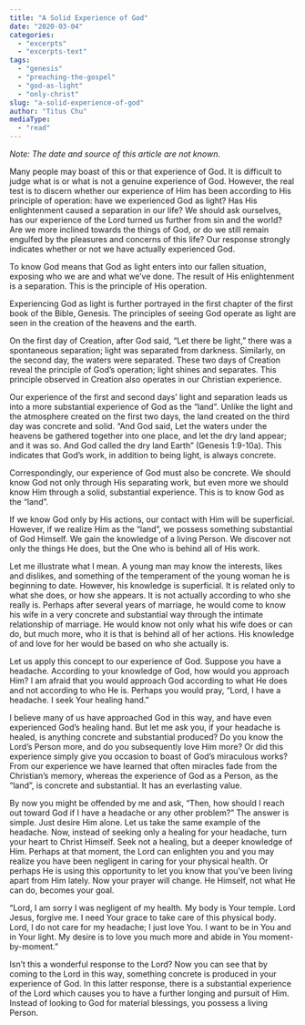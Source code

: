```yaml
---
title: "A Solid Experience of God"
date: "2020-03-04"
categories: 
  - "excerpts"
  - "excerpts-text"
tags: 
  - "genesis"
  - "preaching-the-gospel"
  - "god-as-light"
  - "only-christ"
slug: "a-solid-experience-of-god"
author: "Titus Chu"
mediaType: 
  - "read"
---
```


_Note: The date and source of this article are not known._

Many people may boast of this or that experience of God. It is difficult to judge what is or what is not a genuine experience of God. However, the real test is to discern whether our experience of Him has been according to His principle of operation: have we experienced God as light? Has His enlightenment caused a separation in our life? We should ask ourselves, has our experience of the Lord turned us further from sin and the world? Are we more inclined towards the things of God, or do we still remain engulfed by the pleasures and concerns of this life? Our response strongly indicates whether or not we have actually experienced God.

To know God means that God as light enters into our fallen situation, exposing who we are and what we’ve done. The result of His enlightenment is a separation. This is the principle of His operation.

Experiencing God as light is further portrayed in the first chapter of the first book of the Bible, Genesis. The principles of seeing God operate as light are seen in the creation of the heavens and the earth.

On the first day of Creation, after God said, “Let there be light,” there was a spontaneous separation; light was separated from darkness. Similarly, on the second day, the waters were separated. These two days of Creation reveal the principle of God’s operation; light shines and separates. This principle observed in Creation also operates in our Christian experience.

Our experience of the first and second days’ light and separation leads us into a more substantial experience of God as the “land”. Unlike the light and the atmosphere created on the first two days, the land created on the third day was concrete and solid. “And God said, Let the waters under the heavens be gathered together into one place, and let the dry land appear; and it was so. And God called the dry land Earth” (Genesis 1:9-10a). This indicates that God’s work, in addition to being light, is always concrete.

Correspondingly, our experience of God must also be concrete. We should know God not only through His separating work, but even more we should know Him through a solid, substantial experience. This is to know God as the “land”.

If we know God only by His actions, our contact with Him will be superficial. However, if we realize Him as the “land”, we possess something substantial of God Himself. We gain the knowledge of a living Person. We discover not only the things He does, but the One who is behind all of His work.

Let me illustrate what I mean. A young man may know the interests, likes and dislikes, and something of the temperament of the young woman he is beginning to date. However, his knowledge is superficial. It is related only to what she does, or how she appears. It is not actually according to who she really is. Perhaps after several years of marriage, he would come to know his wife in a very concrete and substantial way through the intimate relationship of marriage. He would know not only what his wife does or can do, but much more, who it is that is behind all of her actions. His knowledge of and love for her would be based on who she actually is.

Let us apply this concept to our experience of God. Suppose you have a headache. According to your knowledge of God, how would you approach Him? I am afraid that you would approach God according to what He does and not according to who He is. Perhaps you would pray, “Lord, I have a headache. I seek Your healing hand.”

I believe many of us have approached God in this way, and have even experienced God’s healing hand. But let me ask you, if your headache is healed, is anything concrete and substantial produced? Do you know the Lord’s Person more, and do you subsequently love Him more? Or did this experience simply give you occasion to boast of God’s miraculous works? From our experience we have learned that often miracles fade from the Christian’s memory, whereas the experience of God as a Person, as the “land”, is concrete and substantial. It has an everlasting value.

By now you might be offended by me and ask, “Then, how should I reach out toward God if I have a headache or any other problem?” The answer is simple. Just desire Him alone. Let us take the same example of the headache. Now, instead of seeking only a healing for your headache, turn your heart to Christ Himself. Seek not a healing, but a deeper knowledge of Him. Perhaps at that moment, the Lord can enlighten you and you may realize you have been negligent in caring for your physical health. Or perhaps He is using this opportunity to let you know that you’ve been living apart from Him lately. Now your prayer will change. He Himself, not what He can do, becomes your goal.

“Lord, I am sorry I was negligent of my health. My body is Your temple. Lord Jesus, forgive me. I need Your grace to take care of this physical body. Lord, I do not care for my headache; I just love You. I want to be in You and in Your light. My desire is to love you much more and abide in You moment-by-moment.”

Isn’t this a wonderful response to the Lord? Now you can see that by coming to the Lord in this way, something concrete is produced in your experience of God. In this latter response, there is a substantial experience of the Lord which causes you to have a further longing and pursuit of Him. Instead of looking to God for material blessings, you possess a living Person.
